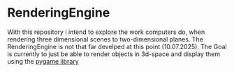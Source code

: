 # RenderingEngine
With this repository i intend to explore the work computers do, when rendering three dimensional scenes to two-dimensional planes.
The RenderingEngine is not that far develped at this point (10.07.2025). The Goal is currently to just be able to render objects in 3d-space and display them using the [pygame library](https://www.pygame.org/news)
